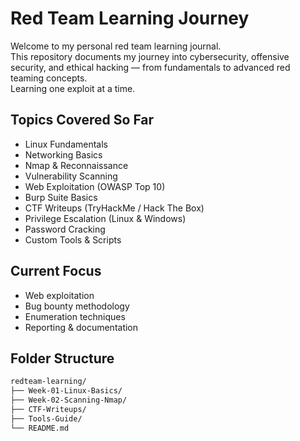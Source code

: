 # Red Team Learning Journey

Welcome to my personal red team learning journal.  
This repository documents my journey into cybersecurity, offensive security, and ethical hacking — from fundamentals to advanced red teaming concepts.  
Learning one exploit at a time.


## Topics Covered So Far

- Linux Fundamentals
- Networking Basics
- Nmap & Reconnaissance
- Vulnerability Scanning
- Web Exploitation (OWASP Top 10)
- Burp Suite Basics
- CTF Writeups (TryHackMe / Hack The Box)
- Privilege Escalation (Linux & Windows)
- Password Cracking
- Custom Tools & Scripts


## Current Focus

- Web exploitation
- Bug bounty methodology
- Enumeration techniques
- Reporting & documentation


## Folder Structure

```bash
redteam-learning/
├── Week-01-Linux-Basics/
├── Week-02-Scanning-Nmap/
├── CTF-Writeups/
├── Tools-Guide/
└── README.md
